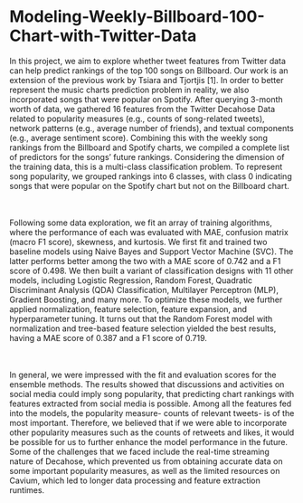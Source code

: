 # Modeling-Weekly-Billboard-100-Chart-with-Twitter-Data

In this project, we aim to explore whether tweet features from Twitter data can help predict
rankings of the top 100 songs on Billboard. Our work is an extension of the previous work by
Tsiara and Tjortjis [1]. In order to better represent the music charts prediction problem in reality,
we also incorporated songs that were popular on Spotify. After querying 3-month worth of data,
we gathered 16 features from the Twitter Decahose Data related to popularity measures (e.g.,
counts of song-related tweets), network patterns (e.g., average number of friends), and textual
components (e.g., average sentiment score). Combining this with the weekly song rankings from
the Billboard and Spotify charts, we compiled a complete list of predictors for the songs’ future
rankings. Considering the dimension of the training data, this is a multi-class classification
problem. To represent song popularity, we grouped rankings into 6 classes, with class 0
indicating songs that were popular on the Spotify chart but not on the Billboard chart.

<br/><br/>
Following some data exploration, we fit an array of training algorithms, where the performance
of each was evaluated with MAE, confusion matrix (macro F1 score), skewness, and kurtosis.
We first fit and trained two baseline models using Naive Bayes and Support Vector Machine
(SVC). The latter performs better among the two with a MAE score of 0.742 and a F1 score of
0.498. We then built a variant of classification designs with 11 other models, including Logistic
Regression, Random Forest, Quadratic Discriminant Analysis (QDA) Classification, Multilayer
Perceptron (MLP), Gradient Boosting, and many more. To optimize these models, we further
applied normalization, feature selection, feature expansion, and hyperparameter tuning. It turns
out that the Random Forest model with normalization and tree-based feature selection yielded
the best results, having a MAE score of 0.387 and a F1 score of 0.719.

<br/><br/>
In general, we were impressed with the fit and evaluation scores for the ensemble methods. The
results showed that discussions and activities on social media could imply song popularity, that
predicting chart rankings with features extracted from social media is possible. Among all the
features fed into the models, the popularity measure- counts of relevant tweets- is of the most
important. Therefore, we believed that if we were able to incorporate other popularity measures
such as the counts of retweets and likes, it would be possible for us to further enhance the model
performance in the future. Some of the challenges that we faced include the real-time streaming
nature of Decahose, which prevented us from obtaining accurate data on some important
popularity measures, as well as the limited resources on Cavium, which led to longer data
processing and feature extraction runtimes.
